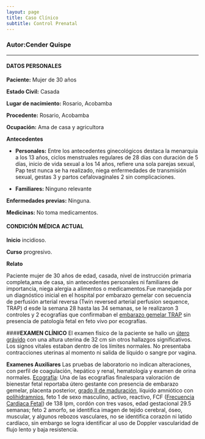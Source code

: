 ```yaml
---
layout: page
title: Caso Clínico
subtitle: Control Prenatal
---
```



### Autor:Cender Quispe
- - - 
#### **DATOS PERSONALES**

**Paciente:** Mujer de 30 años


**Estado Civil:** Casada


**Lugar de nacimiento:** Rosario, Acobamba


**Procedente:** Rosario, Acobamba


**Ocupación:** Ama de casa y agricultora




**Antecedentes**
    
   - **Personales:** Entre los antecedentes ginecológicos destaca la menarquia a los 13 años, ciclos menstruales regulares de 28 días con duración de 5 días, inicio de vida sexual                      a los 14 años, refiere una sola parejas sexual, Pap test nunca se ha realizado, niega enfermedades de transmisión sexual, gestas 3 y partos cefalovaginales 2                      sin complicaciones.
   
   
   - **Familiares:** Ninguno relevante

**Enfermedades previas:** Ninguna.


**Medicinas:** No toma medicamentos.

#### **CONDICIÓN MÉDICA ACTUAL**
**Inicio** incidioso.

**Curso** progresivo.

**Relato**


Paciente mujer de 30 años de edad, casada, nivel de instrucción primaria completa,ama de casa, sin antecedentes personales ni familiares de importancia, niega alergia a alimentos 
o medicamentos.Fue manejada por un diagnóstico inicial en el hospital por embarazo gemelar con secuencia de perfusión arterial reversa (Twin reversed arterial perfusion sequence, TRAP) d esde la
semana 28 hasta las 34 semanas, se le realizaron 3 controles y 2 ecografías que confirmaban el [embarazo gemelar TRAP](/prueba.github.io/Documentacion/ConceptosClaves/) sin presencia de patología fetal en feto vivo por ecografías.

####**EXAMEN CLÍNICO**
El examen físico de la paciente se hallo un [útero grávido](/prueba.github.io/Documentacion/ConceptosClaves/) con una altura uterina de 32 cm sin otros hallazgos significativos. Los signos vitales estaban dentro de los límites normales. No presentaba contracciones uterinas al momento ni salida de líquido o sangre por vagina.

**Examenes Auxiliares**
Las pruebas de laboratorio no indican alteraciones, con perfil de coagulación, hepático y renal, hematología y examen de orina normales. [Ecografía](/prueba.github.io/Documentacion/ConceptosClaves/): Una de las ecografías finalespara valoración de bienestar fetal reportaba útero gestante con presencia de embarazo gemelar, placenta posterior, [grado II de maduración](/prueba.github.io/Documentacion/ConceptosClaves/), líquido amniótico con [polihidramnios](/prueba.github.io/Documentacion/ConceptosClaves/), feto 1 de sexo masculino, activo, reactivo, FCF ([Frecuencia Cardiaca Fetal](/prueba.github.io/Documentacion/ConceptosClaves/)) de 138 lpm, cordón con tres vasos, edad gestacional 29.5 semanas; feto 2 amorfo, se identifica imagen de tejido cerebral, óseo, muscular, y algunos rebozos vasculares, no se identifica corazón ni latido cardíaco, sin embargo se logra identificar al uso de Doppler vascularidad de flujo lento y baja resistencia.
